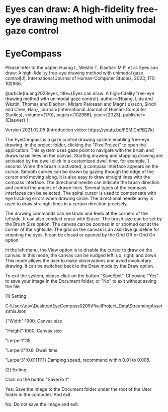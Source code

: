 # Eyes can draw: A high-fidelity free-eye drawing method with unimodal gaze control
# EyeCompass
Please refer to the paper: 
Huang L, Westin T, Eladhari M P, et al. Eyes can draw: A high-fidelity free-eye drawing method with unimodal gaze control[J]. International Journal of Human-Computer Studies, 2023, 170: 102966.

@article{huang2023eyes,
  title={Eyes can draw: A high-fidelity free-eye drawing method with unimodal gaze control},
  author={Huang, Lida and Westin, Thomas and Eladhari, Mirjam Palosaari and Magn{\'u}sson, Sindri and Chen, Hao},
  journal={International Journal of Human-Computer Studies},
  volume={170},
  pages={102966},
  year={2023},
  publisher={Elsevier}
}

Version 2021.02.05 (Introduction video: https://youtu.be/FSMlCnPB27k)

The EyeCompass is a gaze control drawing system enabling free-eye drawing. In the project folder, clicking the "PixelProject" to open the application. This system uses gaze point to navigate with the brush and draws basic lines on the canvas. Starting drawing and stopping drawing are activated by the dwell click in a customized dwell time, for example, 1 second. When the brush is activated, a compass interface appears on the cursor. Smooth curves can be drawn by gazing through the edge of the cursor and moving along. It is also easy to draw straight lines with the compass interface. The directional needle can indicate the brush direction and control the angles of drawn lines. Several types of the compass interfaces can be selected. The spiral cursor is used to compensate with eye tracking errors when drawing circle. The directional needle array is used to draw strainght lines in a certain direction precisely. 

The drawing commands can be Undo and Redo at the corners of the leftside. It can also conduct erase with Eraser. The brush size can be set by the Brush Size option. The canvas can be zoomed in or zoomed out at the corner of the rightside. The grid on the canvas is an assistive guideline for orienting the eyes. It can be closed or opened by the Grid Off or Grid On option. 

In the left menu, the View option is to disable the cursor to draw on the canvas. In this mode, the canvas can be nudged left, up, right, and down. This mode allows the user to make observations and avoid involuntary drawing. It can be switched back to the Draw mode by the Draw option. 

To exit the system, please click on the button "Save/Exit". Choosing "Yes" to save your image in the Document folder, or "No" to exit without saving the file. 

(1) Setting:

C:\Users\dsv\Desktop\EyeCompass0205\PixelProject_Data\StreamingAssets\thisJson

{"Width":1900,   Canvas size

"Height":1000,  Canvas size

"Lerper1":15,

"Lerper2":0.8,  Dwell time

"Lerper3":0.0111111}  Damping speed, recommend within 0.01 to 0.005.

(2) Exiting:

Click on the button "Save/Exit"

Yes: Save the image to the Document folder under the root of the User folder in the computer. And exit.

No: Do not save the image and exit.


